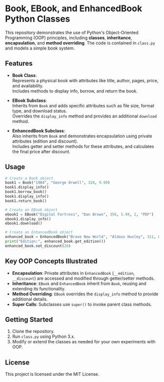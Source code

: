 # Book, EBook, and EnhancedBook Python Classes

This repository demonstrates the use of Python's Object-Oriented Programming (OOP) principles, including **classes**, **inheritance**, **encapsulation**, and **method overriding**. The code is contained in `class.py` and models a simple book system.

## Features

- **Book Class**:  
  Represents a physical book with attributes like title, author, pages, price, and availability.  
  Includes methods to display info, borrow, and return the book.

- **EBook Subclass**:  
  Inherits from `Book` and adds specific attributes such as file size, format type, and download status.  
  Overrides the `display_info` method and provides an additional `download` method.

- **EnhancedBook Subclass**:  
  Also inherits from `Book` and demonstrates encapsulation using private attributes (edition and discount).  
  Includes getter and setter methods for these attributes, and calculates the final price after discount.

## Usage

```python
# Create a Book object
book1 = Book("1984", "George Orwell", 328, 9.99)
book1.display_info()
book1.borrow_book()
book1.display_info()
book1.return_book()

# Create an EBook object
ebook1 = EBook("Digital Fortress", "Dan Brown", 356, 5.99, 2, "PDF")
ebook1.display_info()
ebook1.download()

# Create an EnhancedBook object
enhanced_book = EnhancedBook("Brave New World", "Aldous Huxley", 311, 8.99)
print("Edition:", enhanced_book.get_edition())
enhanced_book.set_discount(20)
```

## Key OOP Concepts Illustrated

- **Encapsulation**: Private attributes in `EnhancedBook` (`__edition`, `__discount`) are accessed and modified through getter/setter methods.
- **Inheritance**: `EBook` and `EnhancedBook` inherit from `Book`, reusing and extending its functionality.
- **Method Overriding**: `EBook` overrides the `display_info` method to provide additional details.
- **Super Calls**: Subclasses use `super()` to invoke parent class methods.

## Getting Started

1. Clone the repository.
2. Run `class.py` using Python 3.x.
3. Modify or extend the classes as needed for your own experiments with OOP.

## License

This project is licensed under the MIT License.
